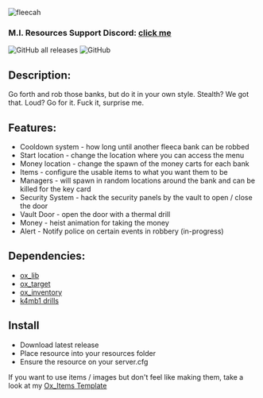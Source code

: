 ![fleecah](https://github.com/MesaIndigo/mi_fleecaheist/assets/116332087/af4a99dc-22f9-4b3d-97e1-66ac87612f48)

### M.I. Resources Support Discord: [click me](https://discord.gg/XwhBUGErxY)
![GitHub all releases](https://img.shields.io/github/downloads/MesaIndigo/mi_documents/total)
![GitHub](https://img.shields.io/github/license/MesaIndigo/mi_documents)

## Description:
Go forth and rob those banks, but do it in your own style. Stealth? We got that. Loud? Go for it. Fuck it, surprise me.

## Features:
* Cooldown system - how long until another fleeca bank can be robbed
* Start location - change the location where you can access the menu
* Money location - change the spawn of the money carts for each bank
* Items - configure the usable items to what you want them to be
* Managers - will spawn in random locations around the bank and can be killed for the key card
* Security System - hack the security panels by the vault to open / close the door
* Vault Door - open the door with a thermal drill
* Money - heist animation for taking the money
* Alert - Notify police on certain events in robbery (in-progress)

## Dependencies:
- [ox_lib](https://github.com/overextended/ox_lib)
- [ox_target](https://github.com/overextended/ox_target)
- [ox_inventory](https://github.com/overextended/ox_inventory)
- [k4mb1 drills](https://www.k4mb1maps.com/package/5043926)

## Install
- Download latest release
- Place resource into your resources folder
- Ensure the resource on your server.cfg

If you want to use items / images but don't feel like making them, take a look at my [Ox_Items Template](https://github.com/MIAgimir/Ox_Inventory-ItemsTemplate/releases)

